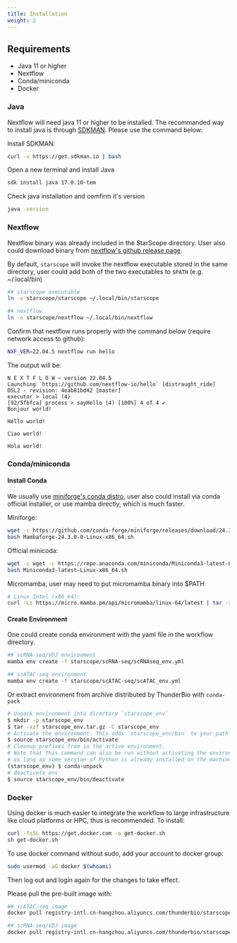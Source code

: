 ```yaml
---
title: Installation
weight: 2
---
```


## Requirements

- Java 11 or higher
- Nextflow
- Conda/miniconda
- Docker

### Java

Nextflow will need java 11 or higher to be installed. The recommanded way to install
java is through [SDKMAN](https://sdkman.io/). Please use the command below:

Install SDKMAN:

```bash
curl -s https://get.sdkman.io | bash
```

Open a new terminal and install Java

```bash
sdk install java 17.0.10-tem
```

Check java installation and comfirm it's version

```bash
java -version
```

### Nextflow

Nextflow binary was already included in the StarScope directory. User also could download binary
from [nextflow's github release page](https://github.com/nextflow-io/nextflow/releases/latest).

By default, `starscope` will invoke the nextflow executable stored in the same directory, user
could add both of the two executables to `$PATH` (e.g. ~/.local/bin)

```bash
## starscope executable
ln -s starscope/starscope ~/.local/bin/starscope

## nextflow
ln -s starscope/nextflow ~/.local/bin/nextflow
```

Confirm that nextflow runs properly with the command below (require network access to github):

```bash
NXF_VER=22.04.5 nextflow run hello
```

The output will be:

```
N E X T F L O W ~ version 22.04.5
Launching `https://github.com/nextflow-io/hello` [distraught_ride] DSL2 - revision: 4eab81bd42 [master]
executor > local (4)
[92/5fbfca] process > sayHello (4) [100%] 4 of 4 ✔
Bonjour world!

Hello world!

Ciao world!

Hola world!
```

### Conda/miniconda

#### Install Conda

We usually use [miniforge's conda distro](https://github.com/conda-forge/miniforge), user also
could install via conda official installer, or use mamba directly, which is much faster.

Miniforge:

```bash
wget -c https://github.com/conda-forge/miniforge/releases/download/24.3.0-0/Mambaforge-24.3.0-0-Linux-x86_64.sh
bash Mambaforge-24.3.0-0-Linux-x86_64.sh
```

Official minicoda:

```bash
wget -c wget -c https://repo.anaconda.com/miniconda/Miniconda3-latest-Linux-x86_64.sh
bash Miniconda3-latest-Linux-x86_64.sh
```

Micromamba, user may need to put micromamba binary into $PATH

```bash
# Linux Intel (x86_64):
curl -Ls https://micro.mamba.pm/api/micromamba/linux-64/latest | tar -xvj bin/micromamba
```

#### Create Environment

One could create conda environment with the yaml file in the workflow directory.

```bash
## scRNA-seq/VDJ environment
mamba env create -f starscope/scRNA-seq/scRNAseq_env.yml

## scATAC-seq environment
mamba env create -f starscope/scATAC-seq/scATAC_env.yml
```

Or extract environment from archive distributed by ThunderBio with `conda-pack`

```bash
# Unpack environment into directory `starscope_env`
$ mkdir -p starscope_env
$ tar -xzf starscope_env.tar.gz -C starscope_env
# Activate the environment. This adds `starscope_env/bin` to your path
$ source starscope_env/bin/activate
# Cleanup prefixes from in the active environment.
# Note that this command can also be run without activating the environment
# as long as some version of Python is already installed on the machine.
(starscope_env) $ conda-unpack
# deactivete env
$ source starscope_env/bin/deactivate
```


### Docker

Using docker is much easier to integrate the workflow to large infrastructure
like cloud platforms or HPC, thus is recommended. To install:

```bash
curl -fsSL https://get.docker.com -o get-docker.sh
sh get-docker.sh
```

To use docker command without sudo, add your account to docker group:

```bash
sudo usermod -aG docker $(whoami)
```

Then log out and login again for the changes to take effect.

Please pull the pre-built image with:

```bash
## scATAC-seq image
docker pull registry-intl.cn-hangzhou.aliyuncs.com/thunderbio/starscope_scatac_env:latest

## scRNA-seq/VDJ image
docker pull registry-intl.cn-hangzhou.aliyuncs.com/thunderbio/starscope_scrnaseq_env:latest
```
